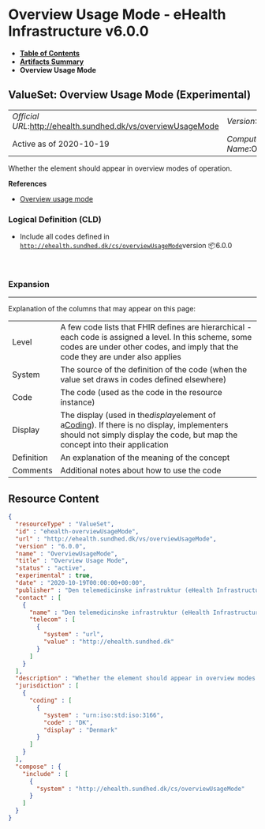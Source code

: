 # Overview Usage Mode - eHealth Infrastructure v6.0.0

* [**Table of Contents**](toc.md)
* [**Artifacts Summary**](artifacts.md)
* **Overview Usage Mode**

## ValueSet: Overview Usage Mode (Experimental) 

| | |
| :--- | :--- |
| *Official URL*:http://ehealth.sundhed.dk/vs/overviewUsageMode | *Version*:6.0.0 |
| Active as of 2020-10-19 | *Computable Name*:OverviewUsageMode |

 
Whether the element should appear in overview modes of operation. 

 **References** 

* [Overview usage mode](StructureDefinition-ehealth-overviewUsageMode.md)

### Logical Definition (CLD)

* Include all codes defined in [`http://ehealth.sundhed.dk/cs/overviewUsageMode`](CodeSystem-ehealth-overviewUsageMode.md)version 📦6.0.0

 

### Expansion

-------

 Explanation of the columns that may appear on this page: 

| | |
| :--- | :--- |
| Level | A few code lists that FHIR defines are hierarchical - each code is assigned a level. In this scheme, some codes are under other codes, and imply that the code they are under also applies |
| System | The source of the definition of the code (when the value set draws in codes defined elsewhere) |
| Code | The code (used as the code in the resource instance) |
| Display | The display (used in the*display*element of a[Coding](http://hl7.org/fhir/R4/datatypes.html#Coding)). If there is no display, implementers should not simply display the code, but map the concept into their application |
| Definition | An explanation of the meaning of the concept |
| Comments | Additional notes about how to use the code |



## Resource Content

```json
{
  "resourceType" : "ValueSet",
  "id" : "ehealth-overviewUsageMode",
  "url" : "http://ehealth.sundhed.dk/vs/overviewUsageMode",
  "version" : "6.0.0",
  "name" : "OverviewUsageMode",
  "title" : "Overview Usage Mode",
  "status" : "active",
  "experimental" : true,
  "date" : "2020-10-19T00:00:00+00:00",
  "publisher" : "Den telemedicinske infrastruktur (eHealth Infrastructure)",
  "contact" : [
    {
      "name" : "Den telemedicinske infrastruktur (eHealth Infrastructure)",
      "telecom" : [
        {
          "system" : "url",
          "value" : "http://ehealth.sundhed.dk"
        }
      ]
    }
  ],
  "description" : "Whether the element should appear in overview modes of operation.",
  "jurisdiction" : [
    {
      "coding" : [
        {
          "system" : "urn:iso:std:iso:3166",
          "code" : "DK",
          "display" : "Denmark"
        }
      ]
    }
  ],
  "compose" : {
    "include" : [
      {
        "system" : "http://ehealth.sundhed.dk/cs/overviewUsageMode"
      }
    ]
  }
}

```
